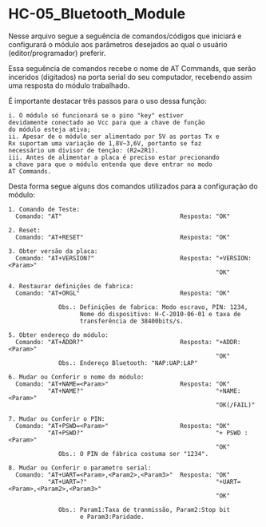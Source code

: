 # HC-05_Bluetooth_Module
  Nesse arquivo segue a seguência de comandos/códigos que
iniciará e configurará o módulo aos parâmetros desejados ao
qual o usuário (editor/programador) preferir.

  Essa seguência de comandos recebe o nome de AT Commands,
que serão inceridos (digitados) na porta serial do seu
computador, recebendo assim uma resposta do módulo trabalhado.

  É importante destacar três passos para o uso dessa função:
  
    i. O módulo só funcionará se o pino "key" estiver 
    devidamente conectado ao Vcc para que a chave de função
    do módulo esteja ativa;
    ii. Apesar de o módulo ser alimentado por 5V as portas Tx e
    Rx suportam uma variação de 1,8V~3,6V, portanto se faz
    necessário um divisor de tenção: (R2=2R1).
    iii. Antes de alimentar a placa é preciso estar precionando
    a chave para que o módulo entenda que deve entrar no modo
    AT Commands.
    
    
  Desta forma segue alguns dos comandos utilizados para a
configuração do módulo:

    1. Comando de Teste:
      Comando: "AT"                                 Resposta: "OK"
      
    2. Reset:
      Comando: "AT+RESET"                           Resposta: "OK"
      
    3. Obter versão da placa:
      Comando: "AT+VERSION?"                        Resposta: "+VERSION:<Param>"
                                                              "OK"
                                        
    4. Restaurar definições de fabrica:
      Comando: "AT+ORGL"                            Resposta: "OK"
      
                  Obs.: Definições de fabrica: Modo escravo, PIN: 1234,
                        Nome do dispositivo: H-C-2010-06-01 e taxa de
                        transferência de 38400bits/s.
              
    5. Obter endereço do módulo:
      Comando: "AT+ADDR?"                           Resposta: "+ADDR:<Param>"
                                                              "OK"
                  Obs.: Endereço Bluetooth: "NAP:UAP:LAP"
    
    6. Mudar ou Conferir o nome do módulo:
      Comando: "AT+NAME=<Param>"                    Resposta: "OK"
               "AT+NAME?"                                     "+NAME:<Param>"
                                                              "OK(/FAIL)"
    
    7. Mudar ou Conferir o PIN:
      Comando: "AT+PSWD=<Param>"                    Resposta: "OK"
               "AT+PSWD?"                                     "+ PSWD :<Param>"
                                                              "OK"
                  Obs.: O PIN de fábrica costuma ser "1234".
    
    8. Mudar ou Conferir o parametro serial:
      Comando: "AT+UART=<Param>,<Param2>,<Param3>"  Resposta: "OK"
               "AT+UART=?"                                    "+UART=<Param>,<Param2>,<Param3>"
                                                              "OK"
                                                              
                  Obs.: Param1:Taxa de tranmissão, Param2:Stop bit
                        e Param3:Paridade.
        
        
